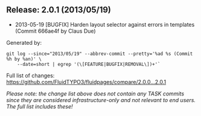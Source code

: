 ## Release: 2.0.1 (2013/05/19)

* 2013-05-19 [BUGFIX] Harden layout selector against errors in templates (Commit 666ae4f by Claus Due)

Generated by:

```
git log --since="2013/05/19" --abbrev-commit --pretty='%ad %s (Commit %h by %an)' \
    --date=short | egrep '(\[FEATURE|BUGFIX|REMOVAL\])+'`
```

Full list of changes: https://github.com/FluidTYPO3/fluidpages/compare/2.0.0...2.0.1

*Please note: the change list above does not contain any TASK commits since they are considered 
infrastructure-only and not relevant to end users. The full list includes these!*

